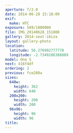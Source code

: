 ```yaml
---
aperture: f/2.0
date: 2014-06-28 15:18:09
exif:
  make: HTC
exposure: 589/1000000
file: IMG_20140628_151808
gallery: 2014-seat-ibiza
layout: gallery-photo
location:
  latitude: 56.276992777778
  longitude: -2.7349286388889
model: One S
next: 416f4df
ordering: 2
previous: fce208a
sizes:
  640w:
    height: 362
    width: 640
  200x200:
    height: 200
    width: 200
  96x96:
    height: 96
    width: 96
title: 
---
```

